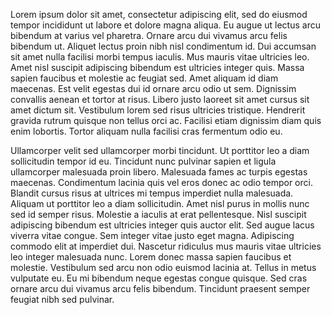Lorem ipsum dolor sit amet, consectetur adipiscing elit, sed do eiusmod tempor incididunt ut labore et dolore magna aliqua. Eu augue ut lectus arcu bibendum at varius vel pharetra. Ornare arcu dui vivamus arcu felis bibendum ut. Aliquet lectus proin nibh nisl condimentum id. Dui accumsan sit amet nulla facilisi morbi tempus iaculis. Mus mauris vitae ultricies leo. Amet nisl suscipit adipiscing bibendum est ultricies integer quis. Massa sapien faucibus et molestie ac feugiat sed. Amet aliquam id diam maecenas. Est velit egestas dui id ornare arcu odio ut sem. Dignissim convallis aenean et tortor at risus. Libero justo laoreet sit amet cursus sit amet dictum sit. Vestibulum lorem sed risus ultricies tristique. Hendrerit gravida rutrum quisque non tellus orci ac. Facilisi etiam dignissim diam quis enim lobortis. Tortor aliquam nulla facilisi cras fermentum odio eu.

Ullamcorper velit sed ullamcorper morbi tincidunt. Ut porttitor leo a diam sollicitudin tempor id eu. Tincidunt nunc pulvinar sapien et ligula ullamcorper malesuada proin libero. Malesuada fames ac turpis egestas maecenas. Condimentum lacinia quis vel eros donec ac odio tempor orci. Blandit cursus risus at ultrices mi tempus imperdiet nulla malesuada. Aliquam ut porttitor leo a diam sollicitudin. Amet nisl purus in mollis nunc sed id semper risus. Molestie a iaculis at erat pellentesque. Nisl suscipit adipiscing bibendum est ultricies integer quis auctor elit. Sed augue lacus viverra vitae congue. Sem integer vitae justo eget magna. Adipiscing commodo elit at imperdiet dui. Nascetur ridiculus mus mauris vitae ultricies leo integer malesuada nunc. Lorem donec massa sapien faucibus et molestie. Vestibulum sed arcu non odio euismod lacinia at. Tellus in metus vulputate eu. Eu mi bibendum neque egestas congue quisque. Sed cras ornare arcu dui vivamus arcu felis bibendum. Tincidunt praesent semper feugiat nibh sed pulvinar.
